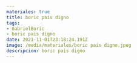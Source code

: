 ```yaml
---
materiales: true
title: boric pais digno
tags:
- GabrielBoric
- boric pais digno
date: 2021-11-01T23:18:24.191Z
image: /media/materiales/boric pais digno.jpeg
descripcion: boric pais digno
---
```

